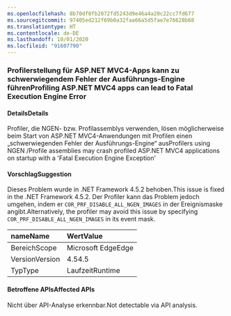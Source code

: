 ```yaml
---
ms.openlocfilehash: 8b70df0fb2072fd5243d9e46a4a20c22cc7fd677
ms.sourcegitcommit: 97405ed212f69b0a32faa66a5d5fae7e76628b68
ms.translationtype: HT
ms.contentlocale: de-DE
ms.lasthandoff: 10/01/2020
ms.locfileid: "91607790"
---
```

### <a name="profiling-aspnet-mvc4-apps-can-lead-to-fatal-execution-engine-error"></a><span data-ttu-id="01c3f-101">Profilerstellung für ASP.NET MVC4-Apps kann zu schwerwiegendem Fehler der Ausführungs-Engine führen</span><span class="sxs-lookup"><span data-stu-id="01c3f-101">Profiling ASP.NET MVC4 apps can lead to Fatal Execution Engine Error</span></span>

#### <a name="details"></a><span data-ttu-id="01c3f-102">Details</span><span class="sxs-lookup"><span data-stu-id="01c3f-102">Details</span></span>

<span data-ttu-id="01c3f-103">Profiler, die NGEN- bzw. Profilassemblys verwenden, lösen möglicherweise beim Start von ASP.NET MVC4-Anwendungen mit Profilen einen „schwerwiegenden Fehler der Ausführungs-Engine“ aus</span><span class="sxs-lookup"><span data-stu-id="01c3f-103">Profilers using NGEN /Profile assemblies may crash profiled ASP.NET MVC4 applications on startup with a 'Fatal Execution Engine Exception'</span></span>

#### <a name="suggestion"></a><span data-ttu-id="01c3f-104">Vorschlag</span><span class="sxs-lookup"><span data-stu-id="01c3f-104">Suggestion</span></span>

<span data-ttu-id="01c3f-105">Dieses Problem wurde in .NET Framework 4.5.2 behoben.</span><span class="sxs-lookup"><span data-stu-id="01c3f-105">This issue is fixed in the .NET Framework 4.5.2.</span></span> <span data-ttu-id="01c3f-106">Der Profiler kann das Problem jedoch umgehen, indem er <code>COR_PRF_DISABLE_ALL_NGEN_IMAGES</code> in der Ereignismaske angibt.</span><span class="sxs-lookup"><span data-stu-id="01c3f-106">Alternatively, the profiler may avoid this issue by specifying <code>COR_PRF_DISABLE_ALL_NGEN_IMAGES</code> in its event mask.</span></span>

| <span data-ttu-id="01c3f-107">name</span><span class="sxs-lookup"><span data-stu-id="01c3f-107">Name</span></span>    | <span data-ttu-id="01c3f-108">Wert</span><span class="sxs-lookup"><span data-stu-id="01c3f-108">Value</span></span>       |
|:--------|:------------|
| <span data-ttu-id="01c3f-109">Bereich</span><span class="sxs-lookup"><span data-stu-id="01c3f-109">Scope</span></span>   |<span data-ttu-id="01c3f-110">Microsoft Edge</span><span class="sxs-lookup"><span data-stu-id="01c3f-110">Edge</span></span>|
|<span data-ttu-id="01c3f-111">Version</span><span class="sxs-lookup"><span data-stu-id="01c3f-111">Version</span></span>|<span data-ttu-id="01c3f-112">4.5</span><span class="sxs-lookup"><span data-stu-id="01c3f-112">4.5</span></span>|
|<span data-ttu-id="01c3f-113">Typ</span><span class="sxs-lookup"><span data-stu-id="01c3f-113">Type</span></span>|<span data-ttu-id="01c3f-114">Laufzeit</span><span class="sxs-lookup"><span data-stu-id="01c3f-114">Runtime</span></span>|

#### <a name="affected-apis"></a><span data-ttu-id="01c3f-115">Betroffene APIs</span><span class="sxs-lookup"><span data-stu-id="01c3f-115">Affected APIs</span></span>

<span data-ttu-id="01c3f-116">Nicht über API-Analyse erkennbar.</span><span class="sxs-lookup"><span data-stu-id="01c3f-116">Not detectable via API analysis.</span></span>

<!--

#### Affected APIs

Not detectable via API analysis.

-->
